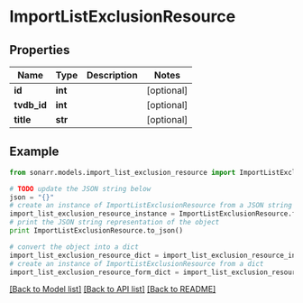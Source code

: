 # ImportListExclusionResource


## Properties
Name | Type | Description | Notes
------------ | ------------- | ------------- | -------------
**id** | **int** |  | [optional] 
**tvdb_id** | **int** |  | [optional] 
**title** | **str** |  | [optional] 

## Example

```python
from sonarr.models.import_list_exclusion_resource import ImportListExclusionResource

# TODO update the JSON string below
json = "{}"
# create an instance of ImportListExclusionResource from a JSON string
import_list_exclusion_resource_instance = ImportListExclusionResource.from_json(json)
# print the JSON string representation of the object
print ImportListExclusionResource.to_json()

# convert the object into a dict
import_list_exclusion_resource_dict = import_list_exclusion_resource_instance.to_dict()
# create an instance of ImportListExclusionResource from a dict
import_list_exclusion_resource_form_dict = import_list_exclusion_resource.from_dict(import_list_exclusion_resource_dict)
```
[[Back to Model list]](../README.md#documentation-for-models) [[Back to API list]](../README.md#documentation-for-api-endpoints) [[Back to README]](../README.md)


